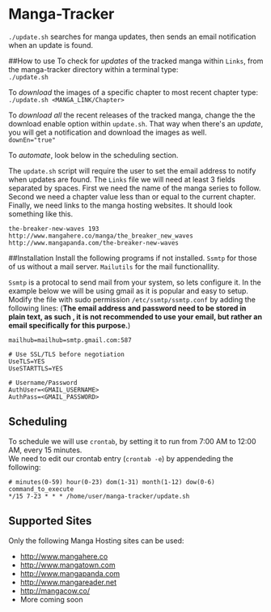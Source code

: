 # Manga-Tracker
`./update.sh` searches for manga updates, then sends an email notification when an update is found.   

##How to use
To check for *updates* of the tracked manga within `Links`, from the manga-tracker directory within a terminal type:  
`./update.sh`  

To *download* the images of a specific chapter to most recent chapter type:  
 `./update.sh <MANGA_LINK/Chapter>`  
 
To *download all* the recent releases of the tracked manga, change the the download enable option within `update.sh`. That way when there's an *update*, you will get a notification and download the images as well.  
 `downEn="true"`
 
To *automate*, look below in the scheduling section.  

The `update.sh` script will require the user to set the email address to notify when updates are found. The `Links` file we will need at least 3 fields separated by spaces. First we need the name of the manga series to follow. Second we need a chapter value less than or equal to the current chapter. Finally, we need links to the manga hosting websites. It should look something like this.  
```
the-breaker-new-waves 193 http://www.mangahere.co/manga/the_breaker_new_waves http://www.mangapanda.com/the-breaker-new-waves
``` 

##Installation
Install the following programs if not installed. `Ssmtp` for those of us without a mail server. `Mailutils` for the mail functionallity.  

`Ssmtp` is a protocal to send mail from your system, so lets configure it. In the example below we will be using gmail as it is popular and easy to setup. Modify the file with sudo permission `/etc/ssmtp/ssmtp.conf` by adding the following lines: (**The email address and password need to be stored in plain text, as such , it is not recommended to use your email, but rather an email specifically for this purpose.**)

```
mailhub=mailhub=smtp.gmail.com:587  
  
# Use SSL/TLS before negotiation  
UseTLS=YES  
UseSTARTTLS=YES  

# Username/Password  
AuthUser=<GMAIL_USERNAME>  
AuthPass=<GMAIL_PASSWORD>  
```
## Scheduling
To schedule we will use `crontab`, by setting it to run from 7:00 AM to 12:00 AM, every 15 minutes.  
We need to edit our crontab entry (`crontab -e`) by appendeding the following:  

```
# minutes(0-59) hour(0-23) dom(1-31) month(1-12) dow(0-6) command_to_execute
*/15 7-23 * * * /home/user/manga-tracker/update.sh
```

## Supported Sites
Only the following Manga Hosting sites can be used:  
* http://www.mangahere.co  
* http://www.mangatown.com  
* http://www.mangapanda.com  
* http://www.mangareader.net  
* http://mangacow.co/  
* More coming soon
